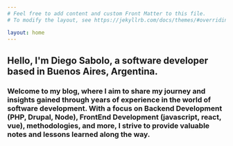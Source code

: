```yaml
---
# Feel free to add content and custom Front Matter to this file.
# To modify the layout, see https://jekyllrb.com/docs/themes/#overriding-theme-defaults

layout: home
---
```

## Hello, I'm Diego Sabolo, a software developer based in Buenos Aires, Argentina. 

### Welcome to my blog, where I aim to share my journey and insights gained through years of experience in the world of software development. With a focus on  Backend Development (PHP, Drupal, Node), FrontEnd Development (javascript, react, vue), methodologies, and more, I strive to provide valuable notes and lessons learned along the way. 
